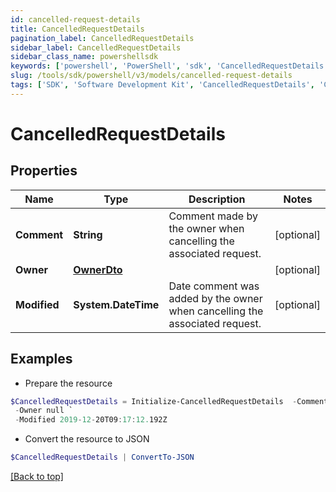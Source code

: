 ```yaml
---
id: cancelled-request-details
title: CancelledRequestDetails
pagination_label: CancelledRequestDetails
sidebar_label: CancelledRequestDetails
sidebar_class_name: powershellsdk
keywords: ['powershell', 'PowerShell', 'sdk', 'CancelledRequestDetails', 'CancelledRequestDetails'] 
slug: /tools/sdk/powershell/v3/models/cancelled-request-details
tags: ['SDK', 'Software Development Kit', 'CancelledRequestDetails', 'CancelledRequestDetails']
---
```



# CancelledRequestDetails

## Properties

Name | Type | Description | Notes
------------ | ------------- | ------------- | -------------
**Comment** | **String** | Comment made by the owner when cancelling the associated request. | [optional] 
**Owner** | [**OwnerDto**](owner-dto) |  | [optional] 
**Modified** | **System.DateTime** | Date comment was added by the owner when cancelling the associated request. | [optional] 

## Examples

- Prepare the resource
```powershell
$CancelledRequestDetails = Initialize-CancelledRequestDetails  -Comment This request must be cancelled. `
 -Owner null `
 -Modified 2019-12-20T09:17:12.192Z
```

- Convert the resource to JSON
```powershell
$CancelledRequestDetails | ConvertTo-JSON
```


[[Back to top]](#) 


